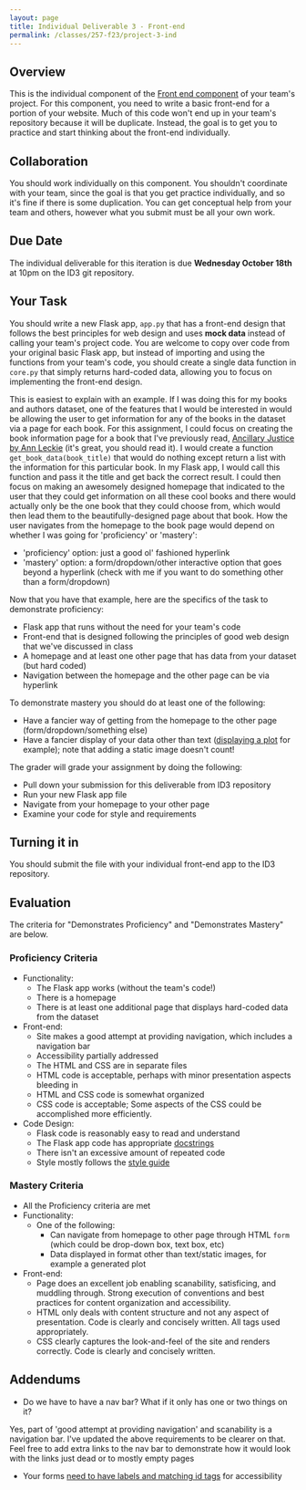 ```yaml
---
layout: page
title: Individual Deliverable 3 - Front-end
permalink: /classes/257-f23/project-3-ind
---
```


## Overview

This is the individual component of the [Front end component](project-3-front-end) of your team's project.
For this component, you need to write a basic front-end for a portion of your website.
Much of this code won't end up in your team's repository because it will be duplicate. 
Instead, the goal is to get you to practice and start thinking about the front-end individually.

## Collaboration

You should work individually on this component.
You shouldn't coordinate with your team, since the goal is that you get practice individually, and so it's fine if there is some duplication.
You can get conceptual help from your team and others, however what you submit must be all your own work.

## Due Date

The individual deliverable for this iteration is due **Wednesday October 18th** at 10pm on the ID3 git repository.

## Your Task

You should write a new Flask app, `app.py` that has a front-end design that follows the best principles for web design and uses **mock data** instead of calling your team's project code. You are welcome to copy over code from your original basic Flask app, but instead of importing and using the functions from your team's code, you should create a single data function in `core.py` that simply returns hard-coded data, allowing you to focus on implementing the front-end design.

This is easiest to explain with an example.
If I was doing this for my books and authors dataset, one of the features that I would be interested in would be allowing the user to get information for any of the books in the dataset via a page for each book. For this assignment, I could focus on creating the book information page for a book that I've previously read, [Ancillary Justice by Ann Leckie](https://en.wikipedia.org/wiki/Ancillary_Justice) (it's great, you should read it).
I would create a function `get_book_data(book_title)` that would do nothing except return a list with the information for this particular book.
In my Flask app, I would call this function and pass it the title and get back the correct result.
I could then focus on making an awesomely designed homepage that indicated to the user that they could get information on all these cool books and there would actually only be the one book that they could choose from, which would then lead them to the beautifully-designed page about that book.
How the user navigates from the homepage to the book page would depend on whether I was going for 'proficiency' or 'mastery':
* 'proficiency' option: just a good ol' fashioned hyperlink
* 'mastery' option: a form/dropdown/other interactive option that goes beyond a hyperlink (check with me if you want to do something other than a form/dropdown)

Now that you have that example, here are the specifics of the task to demonstrate proficiency:
* Flask app that runs without the need for your team's code
* Front-end that is designed following the principles of good web design that we've discussed in class
* A homepage and at least one other page that has data from your dataset (but hard coded)
* Navigation between the homepage and the other page can be via hyperlink 

To demonstrate mastery you should do at least one of the following:
* Have a fancier way of getting from the homepage to the other page (form/dropdown/something else)
* Have a fancier display of your data other than text ([displaying a plot](https://towardsdatascience.com/how-to-easily-show-your-matplotlib-plots-and-pandas-dataframes-dynamically-on-your-website-a9613eff7ae3) for example); note that adding a static image doesn't count!

The grader will grade your assignment by doing the following:
* Pull down your submission for this deliverable from ID3 repository
* Run your new Flask app file
* Navigate from your homepage to your other page
* Examine your code for style and requirements

## Turning it in

You should submit the file with your individual front-end app to the ID3 repository.

## Evaluation

The criteria for "Demonstrates Proficiency" and "Demonstrates Mastery" are below.

### Proficiency Criteria
* Functionality:
  * The Flask app works (without the team's code!)
  * There is a homepage
  * There is at least one additional page that displays hard-coded data from the dataset
* Front-end:
  * Site makes a good attempt at providing navigation, which includes a navigation bar 
  * Accessibility partially addressed
  * The HTML and CSS are in separate files
  * HTML code is acceptable, perhaps with minor presentation aspects bleeding in
  * HTML and CSS code is somewhat organized
  * CSS code is acceptable; Some aspects of the CSS could be accomplished more efficiently.
* Code Design:
  * Flask code is reasonably easy to read and understand
  * The Flask app code has appropriate [docstrings](https://peps.python.org/pep-0257/) 
  * There isn't an excessive amount of repeated code
  * Style mostly follows the [style guide](https://peps.python.org/pep-0008/)

### Mastery Criteria
* All the Proficiency criteria are met
* Functionality:
  * One of the following:
    * Can navigate from homepage to other page through HTML `form` (which could be drop-down box, text box, etc)
    * Data displayed in format other than text/static images, for example a generated plot
* Front-end:
  * Page does an excellent job enabling scanability, satisficing, and muddling through. Strong execution of conventions and best practices for content organization and accessibility.
  * HTML only deals with content structure and not any aspect of presentation. Code is clearly and concisely written. All tags used appropriately.
  * CSS clearly captures the look-and-feel of the site and renders correctly. Code is clearly and concisely written.


## Addendums

* Do we have to have a nav bar? What if it only has one or two things on it?

Yes, part of 'good attempt at providing navigation' and scanability is a navigation bar. I've updated the above requirements to be clearer on that. Feel free to add extra links to the nav bar to demonstrate how it would look with the links just dead or to mostly empty pages

* Your forms  [need to have labels and matching id tags](https://webaim.org/techniques/forms/controls#input) for accessibility
